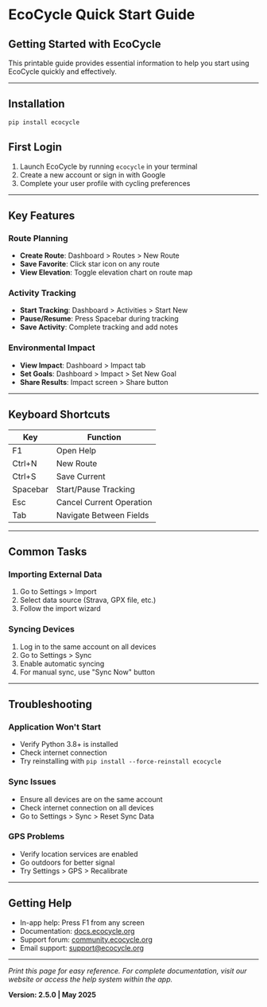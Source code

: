 # EcoCycle Quick Start Guide

## Getting Started with EcoCycle

This printable guide provides essential information to help you start using EcoCycle quickly and effectively.

---

## Installation

```bash
pip install ecocycle
```

## First Login

1. Launch EcoCycle by running `ecocycle` in your terminal
2. Create a new account or sign in with Google
3. Complete your user profile with cycling preferences

---

## Key Features

### Route Planning
- **Create Route**: Dashboard > Routes > New Route
- **Save Favorite**: Click star icon on any route
- **View Elevation**: Toggle elevation chart on route map

### Activity Tracking
- **Start Tracking**: Dashboard > Activities > Start New
- **Pause/Resume**: Press Spacebar during tracking
- **Save Activity**: Complete tracking and add notes

### Environmental Impact
- **View Impact**: Dashboard > Impact tab
- **Set Goals**: Dashboard > Impact > Set New Goal
- **Share Results**: Impact screen > Share button

---

## Keyboard Shortcuts

| Key       | Function                  |
|-----------|---------------------------|
| F1        | Open Help                 |
| Ctrl+N    | New Route                 |
| Ctrl+S    | Save Current              |
| Spacebar  | Start/Pause Tracking      |
| Esc       | Cancel Current Operation  |
| Tab       | Navigate Between Fields   |

---

## Common Tasks

### Importing External Data
1. Go to Settings > Import
2. Select data source (Strava, GPX file, etc.)
3. Follow the import wizard

### Syncing Devices
1. Log in to the same account on all devices
2. Go to Settings > Sync
3. Enable automatic syncing
4. For manual sync, use "Sync Now" button

---

## Troubleshooting

### Application Won't Start
- Verify Python 3.8+ is installed
- Check internet connection
- Try reinstalling with `pip install --force-reinstall ecocycle`

### Sync Issues
- Ensure all devices are on the same account
- Check internet connection on all devices
- Go to Settings > Sync > Reset Sync Data

### GPS Problems
- Verify location services are enabled
- Go outdoors for better signal
- Try Settings > GPS > Recalibrate

---

## Getting Help

- In-app help: Press F1 from any screen
- Documentation: [docs.ecocycle.org](https://docs.ecocycle.org)
- Support forum: [community.ecocycle.org](https://community.ecocycle.org)
- Email support: support@ecocycle.org

---

*Print this page for easy reference. For complete documentation, visit our website or access the help system within the app.*

**Version: 2.5.0 | May 2025**
